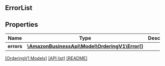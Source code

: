 ## ErrorList

## Properties

Name | Type | Description | Notes
------------ | ------------- | ------------- | -------------
**errors** | [**\AmazonBusinessApi\Model\OrderingV1\Error[]**](Error.md) |  |

[[OrderingV1 Models]](../) [[API list]](../../Api) [[README]](../../../README.md)
